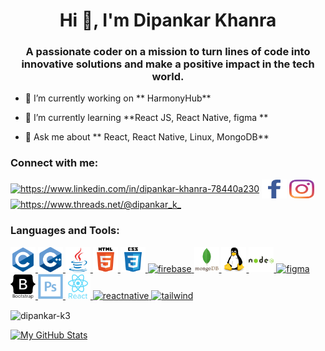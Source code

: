 <h1 align="center">Hi 👋, I'm Dipankar Khanra</h1>
<h3 align="center">A passionate coder on a mission to turn lines of code into innovative solutions and make a positive impact in the tech world.</h3>

- 🔭 I’m currently working on ** HarmonyHub**

- 🌱 I’m currently learning **React JS, React Native, figma **

- 💬 Ask me about ** React, React Native, Linux, MongoDB**

<h3 align="left">Connect with me:</h3>
<p align="left">
<a href="https://www.linkedin.com/in/dipankar-khanra-78440a230" target="blank"><img align="center" src="https://raw.githubusercontent.com/rahuldkjain/github-profile-readme-generator/master/src/images/icons/Social/linked-in-alt.svg" alt="https://www.linkedin.com/in/dipankar-khanra-78440a230" height="30" width="40" /></a> <a href="https://www.facebook.com/Dipankar.2002" target="blank"><img align="center" src="https://github.com/dipankar-k3/my-content/blob/main/facebook-icon.svg" alt="https://www.facebook.com/Dipankar.2002" height="30" width="40" /></a> <a href="https://www.instagram.com/dipankar_k_" target="blank"><img align="center" src="https://github.com/dipankar-k3/my-content/blob/main/instagram-icon.svg" alt="https://www.instagram.com/dipankar_k_" height="30" width="40" /></a> <a href="https://www.threads.net/@dipankar_k_" target="blank"><img align="center" src="https://github.com/badgen/badgen-icons/blob/master/icons/threads.svg" alt="https://www.threads.net/@dipankar_k_" height="30" width="40" /></a> 
</p>

<h3 align="left">Languages and Tools:</h3>
<p align="left">  <a href="https://www.cprogramming.com/" target="_blank" rel="noreferrer"> <img src="https://raw.githubusercontent.com/devicons/devicon/master/icons/c/c-original.svg" alt="c" width="40" height="40"/> </a> <a href="https://www.w3schools.com/cpp/" target="_blank" rel="noreferrer"> <img src="https://raw.githubusercontent.com/devicons/devicon/master/icons/cplusplus/cplusplus-original.svg" alt="cplusplus" width="40" height="40"/> </a> <a href="https://www.java.com" target="_blank" rel="noreferrer"> <img src="https://raw.githubusercontent.com/devicons/devicon/master/icons/java/java-original.svg" alt="java" width="40" height="40"/> </a> <a href="https://www.w3.org/html/" target="_blank" rel="noreferrer"> <img src="https://raw.githubusercontent.com/devicons/devicon/master/icons/html5/html5-original-wordmark.svg" alt="html5" width="40" height="40"/> </a> <a href="https://www.w3schools.com/css/" target="_blank" rel="noreferrer"> <img src="https://raw.githubusercontent.com/devicons/devicon/master/icons/css3/css3-original-wordmark.svg" alt="css3" width="40" height="40"/> </a> <a href="https://firebase.google.com/" target="_blank" rel="noreferrer"> <img src="https://www.vectorlogo.zone/logos/firebase/firebase-icon.svg" alt="firebase" width="40" height="40"/> </a> <a href="https://www.mongodb.com/" target="_blank" rel="noreferrer"> <img src="https://raw.githubusercontent.com/devicons/devicon/master/icons/mongodb/mongodb-original-wordmark.svg" alt="mongodb" width="40" height="40"/> </a>  <a href="https://www.linux.org/" target="_blank" rel="noreferrer"> <img src="https://raw.githubusercontent.com/devicons/devicon/master/icons/linux/linux-original.svg" alt="linux" width="40" height="40"/> </a>  <a href="https://nodejs.org" target="_blank" rel="noreferrer"> <img src="https://raw.githubusercontent.com/devicons/devicon/master/icons/nodejs/nodejs-original-wordmark.svg" alt="nodejs" width="40" height="40"/> </a> <a href="https://www.figma.com/" target="_blank" rel="noreferrer"> <img src="https://www.vectorlogo.zone/logos/figma/figma-icon.svg" alt="figma" width="40" height="40"/> </a> <a href="https://getbootstrap.com" target="_blank" rel="noreferrer"> <img src="https://raw.githubusercontent.com/devicons/devicon/master/icons/bootstrap/bootstrap-plain-wordmark.svg" alt="bootstrap" width="40" height="40"/> </a> <a href="https://www.photoshop.com/en" target="_blank" rel="noreferrer"> <img src="https://raw.githubusercontent.com/devicons/devicon/master/icons/photoshop/photoshop-line.svg" alt="photoshop" width="40" height="40"/> </a> <a href="https://reactjs.org/" target="_blank" rel="noreferrer"> <img src="https://raw.githubusercontent.com/devicons/devicon/master/icons/react/react-original-wordmark.svg" alt="react" width="40" height="40"/> </a> <a href="https://reactnative.dev/" target="_blank" rel="noreferrer"> <img src="https://reactnative.dev/img/header_logo.svg" alt="reactnative" width="40" height="40"/> </a> <a href="https://tailwindcss.com/" target="_blank" rel="noreferrer"> <img src="https://www.vectorlogo.zone/logos/tailwindcss/tailwindcss-icon.svg" alt="tailwind" width="40" height="40"/> </a> </p>

<p><img align="center" src="https://github-readme-stats.vercel.app/api/top-langs?username=dipankar-k3&show_icons=true&locale=en&layout=compact" alt="dipankar-k3" /></p>

[![My GitHub Stats](https://github-readme-stats.vercel.app/api?username=dipankar-k3&show_icons=true&count_private=true&hide=prs&theme=radical)](https://github.com/dipankar-k3)


